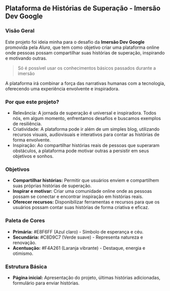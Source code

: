 ## Plataforma de Histórias de Superação - Imersão Dev Google

### Visão Geral

Este projeto foi ideia minha para o desafio da **Imersão Dev Google** promovida pela _Alura_, que tem como objetivo criar uma plataforma online onde pessoas possam compartilhar suas histórias de superação, inspirando e motivando outras.  
> Só é possível usar os conhecimentos básicos passados durante a imersão

A plataforma irá combinar a força das narrativas humanas com a tecnologia, oferecendo uma experiência envolvente e inspiradora.

### Por que este projeto?

- Relevância: A jornada de superação é universal e inspiradora. Todos nós, em algum momento, enfrentamos desafios e buscamos exemplos de resiliência.
- Criatividade: A plataforma pode ir além de um simples blog, utilizando recursos visuais, audiovisuais e interativos para contar as histórias de forma envolvente.
- Inspiração: Ao compartilhar histórias reais de pessoas que superaram obstáculos, a plataforma pode motivar outras a persistir em seus objetivos e sonhos.

### Objetivos

- **Compartilhar histórias:** Permitir que usuários enviem e compartilhem suas próprias histórias de superação.
- **Inspirar e motivar:** Criar uma comunidade online onde as pessoas possam se conectar e encontrar inspiração em histórias reais.
- **Oferecer recursos:** Disponibilizar ferramentas e recursos para que os usuários possam contar suas histórias de forma criativa e eficaz.

### Paleta de Cores

- **Primária:** #E8F6FF (Azul claro) - Símbolo de esperança e céu.
- **Secundária:** #C8D9C7 (Verde suave) - Representa natureza e renovação.
- **Acentuação:** #F4A261 (Laranja vibrante) - Destaque, energia e otimismo.

### Estrutura Básica

- **Página inicial:** Apresentação do projeto, últimas histórias adicionadas, formulário para enviar histórias.
